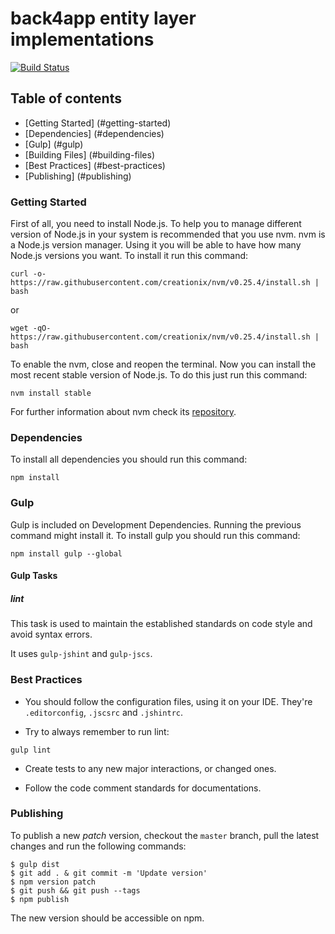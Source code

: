 back4app entity layer implementations
=====================================

[![Build Status](
    http://jenkins.back4app.com:8080/buildStatus/icon?job=back4app-entity%20-%20master)](
    http://jenkins.back4app.com:8080/job/back4app-entity%20-%20master/)

## Table of contents

* [Getting Started] (#getting-started)
* [Dependencies] (#dependencies)
* [Gulp] (#gulp)
* [Building Files] (#building-files)
* [Best Practices] (#best-practices)
* [Publishing] (#publishing)

### Getting Started

First of all, you need to install Node.js. To help you to manage different
version of Node.js in your system is recommended that you use nvm. nvm is a
Node.js version manager. Using it you will be able to have how many Node.js
versions you want. To install it run this command:

```
curl -o- https://raw.githubusercontent.com/creationix/nvm/v0.25.4/install.sh | bash
```

or

```
wget -qO- https://raw.githubusercontent.com/creationix/nvm/v0.25.4/install.sh | bash
```

To enable the nvm, close and reopen the terminal.
Now you can install the most recent stable version of Node.js. To do this just
run this command:

```
nvm install stable
```

For further information about nvm check its [repository](
https://github.com/creationix/nvm).

### Dependencies

To install all dependencies you should run this command:

```
npm install
```

### Gulp

Gulp is included on Development Dependencies. Running the previous command might install it.
To install gulp you should run this command:

```
npm install gulp --global
```

#### Gulp Tasks

##### lint

This task is used to maintain the established standards on code style and avoid syntax errors.
  
It uses `gulp-jshint` and `gulp-jscs`.

### Best Practices

* You should follow the configuration files, using it on your IDE.
They're `.editorconfig`, `.jscsrc` and `.jshintrc`.

* Try to always remember to run lint:
```
gulp lint
```
* Create tests to any new major interactions, or changed ones.

* Follow the code comment standards for documentations.

### Publishing

To publish a new *patch* version, checkout the `master` branch, pull the latest changes and run the following commands:

```
$ gulp dist
$ git add . & git commit -m 'Update version'
$ npm version patch
$ git push && git push --tags
$ npm publish
```

The new version should be accessible on npm.
